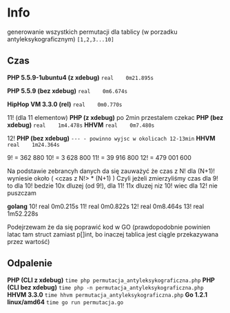 # Info
generowanie wszystkich permutacji dla tablicy (w porzadku antyleksykograficznym)
`[1,2,3...10]`

## Czas
**PHP 5.5.9-1ubuntu4 (z xdebug)**
`real    0m21.895s`

**PHP 5.5.9 (bez xdebug)**
`real    0m6.674s`

**HipHop VM 3.3.0 (rel)**
`real    0m0.770s`

11! (dla 11 elementow)
**PHP (z xdebug)**
po 2min przestalem czekac
**PHP (bez xdebug)**
`real    1m4.478s`
**HHVM**
`real    0m7.480s`

12!
**PHP (bez xdebug)**
`--- - powinno wyjsc w okolicach 12-13min`
**HHVM**
`real    1m24.364s`

9! = 362 880
10! = 3 628 800
11! = 39 916 800
12! = 479 001 600

Na podstawie zebrancyh danych da się zauważyć że czas z N! dla (N+1)! wyniesie około ( <czas z N!> * (N+1) )
Czyli jeżeli zmierzyliśmy czas dla 9! to dla 10! bedzie 10x dluzej (od 9!), dla 11! 11x dluzej niz 10! wiec dla 12! nie puszczam

**golang**
10! real    0m0.215s
11! real    0m0.822s
12! real    0m8.464s
13! real    1m52.228s

Podejrzewam że da się poprawić kod w GO (prawdopodobnie powinien latac tam struct zamiast p[]int, bo inaczej tablica jest ciągle przekazywana przez wartość)


## Odpalenie
**PHP (CLI z xdebug)**
`time php permutacja_antyleksykograficzna.php`
**PHP (CLI bez xdebug)**
`time php -n permutacja_antyleksykograficzna.php`
**HHVM 3.3.0**
`time hhvm permutacja_antyleksykograficzna.php`
**Go 1.2.1 linux/amd64**
`time go run permutacja.go`
